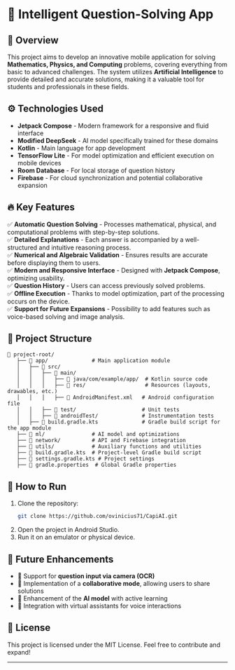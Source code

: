 # 📱 Intelligent Question-Solving App

## 📌 Overview
This project aims to develop an innovative mobile application for solving **Mathematics, Physics, and Computing** problems, covering everything from basic to advanced challenges. The system utilizes **Artificial Intelligence** to provide detailed and accurate solutions, making it a valuable tool for students and professionals in these fields.

## ⚙️ Technologies Used
- **Jetpack Compose** - Modern framework for a responsive and fluid interface
- **Modified DeepSeek** - AI model specifically trained for these domains
- **Kotlin** - Main language for app development
- **TensorFlow Lite** - For model optimization and efficient execution on mobile devices
- **Room Database** - For local storage of question history
- **Firebase** - For cloud synchronization and potential collaborative expansion

## 🔥 Key Features
✅ **Automatic Question Solving** - Processes mathematical, physical, and computational problems with step-by-step solutions.  
✅ **Detailed Explanations** - Each answer is accompanied by a well-structured and intuitive reasoning process.  
✅ **Numerical and Algebraic Validation** - Ensures results are accurate before displaying them to users.  
✅ **Modern and Responsive Interface** - Designed with **Jetpack Compose**, optimizing usability.  
✅ **Question History** - Users can access previously solved problems.  
✅ **Offline Execution** - Thanks to model optimization, part of the processing occurs on the device.  
✅ **Support for Future Expansions** - Possibility to add features such as voice-based solving and image analysis.

## 📖 Project Structure
```
📂 project-root/
   ├── 📂 app/              # Main application module
   │   ├── 📂 src/
   │   │   ├── 📂 main/
   │   │   │   ├── 📂 java/com/example/app/  # Kotlin source code
   │   │   │   ├── 📂 res/                   # Resources (layouts, drawables, etc.)
   │   │   │   ├── 📜 AndroidManifest.xml   # Android configuration file
   │   │   ├── 📂 test/                     # Unit tests
   │   │   ├── 📂 androidTest/              # Instrumentation tests
   │   ├── 📜 build.gradle.kts              # Gradle build script for the app module
   ├── 📂 ml/               # AI model and optimizations
   ├── 📂 network/          # API and Firebase integration
   ├── 📂 utils/            # Auxiliary functions and utilities
   ├── 📜 build.gradle.kts  # Project-level Gradle build script
   ├── 📜 settings.gradle.kts # Project settings
   ├── 📜 gradle.properties  # Global Gradle properties
```

## 🚀 How to Run
1. Clone the repository:
   ```sh
   git clone https://github.com/ovinicius71/CapiAI.git
   ```
2. Open the project in Android Studio.
3. Run it on an emulator or physical device.

## 📌 Future Enhancements
- 🔹 Support for **question input via camera (OCR)**
- 🔹 Implementation of a **collaborative mode**, allowing users to share solutions
- 🔹 Enhancement of the **AI model** with active learning
- 🔹 Integration with virtual assistants for voice interactions

## 📜 License
This project is licensed under the MIT License. Feel free to contribute and expand!

---

